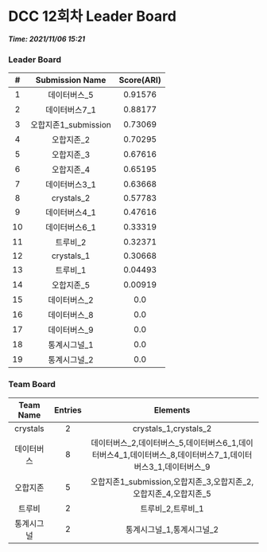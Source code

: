 # DCC 12회차 Leader Board
***Time: 2021/11/06 15:21***

### Leader Board

|#|Submission Name|Score(ARI)|
|:---:|:---:|:---:|
|1|데이터버스_5|0.91576|
|2|데이터버스7_1|0.88177|
|3|오합지존1_submission|0.73069|
|4|오합지존_2|0.70295|
|5|오합지존_3|0.67616|
|6|오합지존_4|0.65195|
|7|데이터버스3_1|0.63668|
|8|crystals_2|0.57783|
|9|데이터버스4_1|0.47616|
|10|데이터버스6_1|0.33319|
|11|트루비_2|0.32371|
|12|crystals_1|0.30668|
|13|트루비_1|0.04493|
|14|오합지존_5|0.00919|
|15|데이터버스_2|0.0|
|16|데이터버스_8|0.0|
|17|데이터버스_9|0.0|
|18|통계시그널_1|0.0|
|19|통계시그널_2|0.0|

### Team Board

|Team Name|Entries|Elements|
|:---:|:---:|:---:|
|crystals|2|crystals_1,crystals_2|
|데이터버스|8|데이터버스_2,데이터버스_5,데이터버스6_1,데이터버스4_1,데이터버스_8,데이터버스7_1,데이터버스3_1,데이터버스_9|
|오합지존|5|오합지존1_submission,오합지존_3,오합지존_2,오합지존_4,오합지존_5|
|트루비|2|트루비_2,트루비_1|
|통계시그널|2|통계시그널_1,통계시그널_2|
